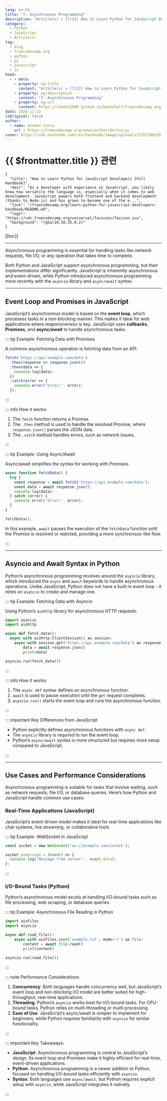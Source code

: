 ```yaml
---
lang: en-US
title: "7. Asynchronous Programming"
description: "Article(s) > (7/12) How to Learn Python for JavaScript Developers [Full Handbook]"
category:
  - Python
  - JavaScript
  - Article(s)
tag:
  - blog
  - freecodecamp.org
  - python
  - py
  - javascript
  - js
head:
  - - meta:
    - property: og:title
      content: "Article(s) > (7/12) How to Learn Python for JavaScript Developers [Full Handbook]"
    - property: og:description
      content: "7. Asynchronous Programming"
    - property: og:url
      content: https://chanhi2000.github.io/bookshelf/freecodecamp.org/learn-python-for-javascript-developers-handbook/7-asynchronous-programming.html
date: 2024-11-22
isOriginal: false
author:
  - name: German Cocca
    url : https://freecodecamp.org/news/author/GerCocca/
cover: https://cdn.hashnode.com/res/hashnode/image/upload/v1732278833514/c23ea6ad-25b9-45c9-a7a7-c32499ca1d8b.jpeg
---
```


# {{ $frontmatter.title }} 관련

```component VPCard
{
  "title": "How to Learn Python for JavaScript Developers [Full Handbook]",
  "desc": "As a developer with experience in JavaScript, you likely know how versatile the language is, especially when it comes to web development. JavaScript powers both frontend and backend development (thanks to Node.js) and has grown to become one of the m...",
  "link": "/freecodecamp.org/learn-python-for-javascript-developers-handbook/README.md",
  "logo": "https://cdn.freecodecamp.org/universal/favicons/favicon.ico",
  "background": "rgba(10,10,35,0.2)"
}
```

[[toc]]

---

<SiteInfo
  name="How to Learn Python for JavaScript Developers [Full Handbook]"
  desc="As a developer with experience in JavaScript, you likely know how versatile the language is, especially when it comes to web development. JavaScript powers both frontend and backend development (thanks to Node.js) and has grown to become one of the m..."
  url="https://freecodecamp.org/news/learn-python-for-javascript-developers-handbook#heading-7-asynchronous-programming"
  logo="https://cdn.freecodecamp.org/universal/favicons/favicon.ico"
  preview="https://cdn.hashnode.com/res/hashnode/image/upload/v1732278833514/c23ea6ad-25b9-45c9-a7a7-c32499ca1d8b.jpeg"/>

Asynchronous programming is essential for handling tasks like network requests, file I/O, or any operation that takes time to complete.

Both Python and JavaScript support asynchronous programming, but their implementations differ significantly. JavaScript is inherently asynchronous and event-driven, while Python introduced asynchronous programming more recently with the `asyncio` library and `async/await` syntax.

---

## Event Loop and Promises in JavaScript

JavaScript’s asynchronous model is based on the **event loop**, which processes tasks in a non-blocking manner. This makes it ideal for web applications where responsiveness is key. JavaScript uses **callbacks**, **Promises**, and **async/await** to handle asynchronous tasks.

::: tip Example: Fetching Data with Promises

A common asynchronous operation is fetching data from an API.

```js
fetch('https://api.example.com/data')
  .then(response => response.json())
  .then(data => {
    console.log(data);
  })
  .catch(error => {
    console.error('Error:', error);
  });
```

:::

::: info How it works:

1. The `fetch` function returns a Promise.
2. The `.then` method is used to handle the resolved Promise, where `response.json()` parses the JSON data.
3. The `.catch` method handles errors, such as network issues.

:::

::: tip Example: Using Async/Await

Async/await simplifies the syntax for working with Promises.

```js
async function fetchData() {
  try {
    const response = await fetch('https://api.example.com/data');
    const data = await response.json();
    console.log(data);
  } catch (error) {
    console.error('Error:', error);
  }
}

fetchData();
```

In this example, `await` pauses the execution of the `fetchData` function until the Promise is resolved or rejected, providing a more synchronous-like flow.

:::

---

## Asyncio and Await Syntax in Python

Python’s asynchronous programming revolves around the `asyncio` library, which introduced the `async` and `await` keywords to handle asynchronous operations. Unlike JavaScript, Python does not have a built-in event loop - it relies on `asyncio` to create and manage one.

::: tip Example: Fetching Data with Asyncio

Using Python’s `aiohttp` library for asynchronous HTTP requests:

```py
import asyncio
import aiohttp

async def fetch_data():
  async with aiohttp.ClientSession() as session:
    async with session.get('https://api.example.com/data') as response:
        data = await response.json()
        print(data)

asyncio.run(fetch_data())
```

:::

::: info How it works:

1. The `async def` syntax defines an asynchronous function.
2. `await` is used to pause execution until the `get` request completes.
3. `asyncio.run()` starts the event loop and runs the asynchronous function.

:::

::: important Key Differences from JavaScript

- Python explicitly defines asynchronous functions with `async def`.
- The `asyncio` library is required to run the event loop.
- Python’s `async/await` syntax is more structured but requires more setup compared to JavaScript.

:::

---

## Use Cases and Performance Considerations

Asynchronous programming is suitable for tasks that involve waiting, such as network requests, file I/O, or database queries. Here’s how Python and JavaScript handle common use cases:

### <FontIcon icon="fa-brands fa-js"/>Real-Time Applications (JavaScript)

JavaScript’s event-driven model makes it ideal for real-time applications like chat systems, live streaming, or collaborative tools.

::: tip Example: WebSocket in JavaScript

```js
const socket = new WebSocket('ws://example.com/socket');

socket.onmessage = (event) => {
  console.log('Message from server:', event.data);
};
```

:::

### <FontIcon icon="fa-brands fa-python"/>I/O-Bound Tasks (Python)

Python’s asynchronous model excels at handling I/O-bound tasks such as file processing, web scraping, or database queries.

::: tip Example: Asynchronous File Reading in Python

```py
import aiofiles
import asyncio

async def read_file():
    async with aiofiles.open('example.txt', mode='r') as file:
        content = await file.read()
        print(content)

asyncio.run(read_file())
```

:::

::: note Performance Considerations

1. **Concurrency**: Both languages handle concurrency well, but JavaScript’s event loop and non-blocking I/O model are better suited for high-throughput, real-time applications.
2. **Threading**: Python’s `asyncio` works best for I/O-bound tasks. For CPU-bound tasks, Python relies on multi-threading or multi-processing.
3. **Ease of Use**: JavaScript’s async/await is simpler to implement for beginners, while Python requires familiarity with `asyncio` for similar functionality.

:::

::: important Key Takeaways:

- **JavaScript**: Asynchronous programming is central to JavaScript’s design. Its event loop and Promises make it highly efficient for real-time, event-driven applications.
- **Python**: Asynchronous programming is a newer addition to Python, focused on handling I/O-bound tasks efficiently with `asyncio`.
- **Syntax**: Both languages use `async/await`, but Python requires explicit setup with `asyncio`, while JavaScript integrates it natively.

:::